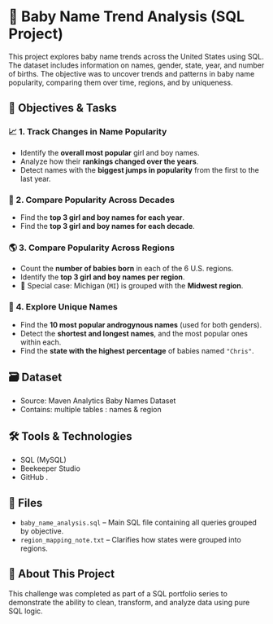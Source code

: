 # 👶 Baby Name Trend Analysis (SQL Project)

This project explores baby name trends across the United States using SQL. The dataset includes information on names, gender, state, year, and number of births. The objective was to uncover trends and patterns in baby name popularity, comparing them over time, regions, and by uniqueness.

## 🧠 Objectives & Tasks

### 📈 1. Track Changes in Name Popularity
- Identify the **overall most popular** girl and boy names.
- Analyze how their **rankings changed over the years**.
- Detect names with the **biggest jumps in popularity** from the first to the last year.

### 📆 2. Compare Popularity Across Decades
- Find the **top 3 girl and boy names for each year**.
- Find the **top 3 girl and boy names for each decade**.

### 🌎 3. Compare Popularity Across Regions
- Count the **number of babies born** in each of the 6 U.S. regions.
- Identify the **top 3 girl and boy names per region**.
- 📌 Special case: Michigan (`MI`) is grouped with the **Midwest region**.

### 🧬 4. Explore Unique Names
- Find the **10 most popular androgynous names** (used for both genders).
- Detect the **shortest and longest names**, and the most popular ones within each.
- Find the **state with the highest percentage** of babies named `"Chris"`.

## 🗃️ Dataset
- Source: Maven Analytics Baby Names Dataset
- Contains: multiple tables : names & region

## 🛠️ Tools & Technologies
- SQL (MySQL)
- Beekeeper Studio
- GitHub
.

## 📁 Files
- `baby_name_analysis.sql` – Main SQL file containing all queries grouped by objective.
- `region_mapping_note.txt` – Clarifies how states were grouped into regions.

## 📣 About This Project
This challenge was completed as part of a SQL portfolio series to demonstrate the ability to clean, transform, and analyze data using pure SQL logic.

